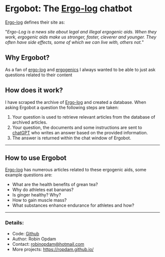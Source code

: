 # Ergobot: The [Ergo-log](https://www.ergo-log.com/) chatbot
[Ergo-log](https://www.ergo-log.com/) defines their site as:
 
"*Ergo-Log is a news site about legal and illegal ergogenic aids. When they work, ergogenic aids make us stronger, faster, cleverer and younger. They often have side effects, some of which we can live with, others not.*"

## Why Ergobot?
As a fan of [ergo-log](https://www.ergo-log.com/) and [ergogenics](https://www.ergogenics.org/index.html) I always wanted to be able to just ask questions related to their content

## How does it work?
I have scraped the archive of [Ergo-log](https://www.ergo-log.com/) and created a database. When asking Ergobot a question the following steps are taken:
1. Your question is used to retrieve relevant articles from the database of archived articles.
2. Your question, the documents and some instructions are sent to [chatGPT](https://openai.com/blog/chatgpt) who writes an answer based on the provided information.
3. The answer is returned within the chat window of Ergobot.

---
## How to use Ergobot
[Ergo-log](https://www.ergo-log.com/) has numerous articles related to these ergogenic aids, some example questions are:
- What are the health benefits of grean tea?
- Why do athletes eat bananas?
- Is ginger healthy? Why?
- How to gain muscle mass?
- What substances enhance endurance for athletes and how?

---
### Details:
- Code: [Github](https://github.com/ROpdam/ergo_bot)
- Author: Robin Opdam
- Contact: robinopdam@hotmail.com
- More projects: https://ropdam.github.io/




